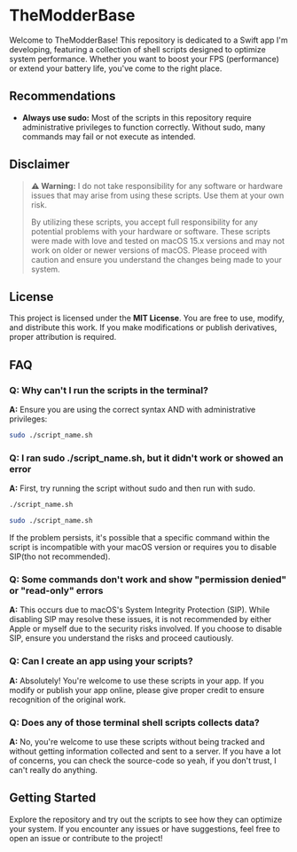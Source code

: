 # TheModderBase

Welcome to TheModderBase! This repository is dedicated to a Swift app I'm developing, featuring a collection of shell scripts designed to optimize system performance. Whether you want to boost your FPS (performance) or extend your battery life, you've come to the right place.

## Recommendations

- **Always use sudo:** Most of the scripts in this repository require administrative privileges to function correctly. Without sudo, many commands may fail or not execute as intended.

## Disclaimer

> **⚠️ Warning:** I do not take responsibility for any software or hardware issues that may arise from using these scripts. Use them at your own risk.
>
> By utilizing these scripts, you accept full responsibility for any potential problems with your hardware or software. These scripts were made with love and tested on macOS 15.x versions and may not work on older or newer versions of macOS.
> Please proceed with caution and ensure you understand the changes being made to your system.

## License

This project is licensed under the **MIT License**. You are free to use, modify, and distribute this work. If you make modifications or publish derivatives, proper attribution is required.

## FAQ

### Q: Why can't I run the scripts in the terminal?

**A:** Ensure you are using the correct syntax AND with administrative privileges:

```bash
sudo ./script_name.sh
```

### Q: I ran sudo ./script_name.sh, but it didn't work or showed an error

**A:** First, try running the script without sudo and then run with sudo.

```bash
./script_name.sh
```

```bash
sudo ./script_name.sh
```

If the problem persists, it's possible that a specific command within the script is incompatible with your macOS version or requires you to disable SIP(tho not recommended).

### Q: Some commands don't work and show "permission denied" or "read-only" errors

**A:** This occurs due to macOS's System Integrity Protection (SIP). While disabling SIP may resolve these issues, it is not recommended by either Apple or myself due to the security risks involved. If you choose to disable SIP, ensure you understand the risks and proceed cautiously.

### Q: Can I create an app using your scripts?

**A:** Absolutely! You're welcome to use these scripts in your app. If you modify or publish your app online, please give proper credit to ensure recognition of the original work.

### Q: Does any of those terminal shell scripts collects data?

**A:** No, you're welcome to use these scripts without being tracked and without getting information collected and sent to a server. If you have a lot of concerns, you can check the source-code so yeah, if you don't trust, I can't really do anything.

## Getting Started

Explore the repository and try out the scripts to see how they can optimize your system. If you encounter any issues or have suggestions, feel free to open an issue or contribute to the project!
